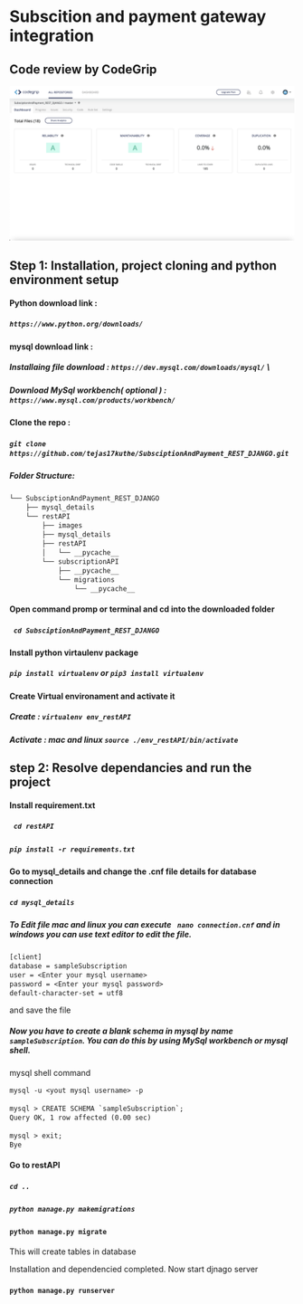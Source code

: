 # Subscition and payment gateway integration

## Code review by CodeGrip

![Review](/Images/codegrip_review.png)


## Step 1: Installation, project cloning and python environment setup

#### Python download link : 
##### `https://www.python.org/downloads/`

#### mysql download link : 
##### Installaing file download : `https://dev.mysql.com/downloads/mysql/` \
##### Download MySql workbench( optional ) : `https://www.mysql.com/products/workbench/`

#### Clone the repo :
##### ```git clone https://github.com/tejas17kuthe/SubsciptionAndPayment_REST_DJANGO.git```

##### Folder Structure:
```
└── SubsciptionAndPayment_REST_DJANGO
    ├── mysql_details
    └── restAPI
        ├── images
        ├── mysql_details
        ├── restAPI
        │   └── __pycache__
        └── subscriptionAPI
            ├── __pycache__
            └── migrations
                └── __pycache__
```

#### Open command promp or terminal and cd into the downloaded folder
##### ` cd SubsciptionAndPayment_REST_DJANGO`

#### Install python virtaulenv package
##### ` pip install virtualenv `  or  ` pip3 install virtualenv ` 
 
#### Create Virtual environament and activate it

##### Create : ` virtualenv env_restAPI `

##### Activate : mac and linux ` source ./env_restAPI/bin/activate `  

## step 2: Resolve dependancies and run the project

#### Install requirement.txt
##### ` cd restAPI`

##### `pip install -r requirements.txt` 

#### Go to mysql_details and change the .cnf file details for database connection
##### ` cd mysql_details `

##### To Edit file mac and linux you can execute ` nano connection.cnf` and in windows you can use text editor to edit the file.

```
[client]
database = sampleSubscription
user = <Enter your mysql username>
password = <Enter your mysql password>
default-character-set = utf8
```
and save the file 

##### Now you have to create a blank schema in mysql by name `sampleSubscription`. You can do this by using MySql workbench or mysql shell.
mysql shell command
```
mysql -u <yout mysql username> -p

mysql > CREATE SCHEMA `sampleSubscription`;
Query OK, 1 row affected (0.00 sec)

mysql > exit;
Bye

```

#### Go to restAPI
##### `cd ..`
##### `python manage.py makemigrations`
#### `python manage.py migrate`
This will create tables in database

Installation and dependencied completed. Now start djnago server
#### `python manage.py runserver`
